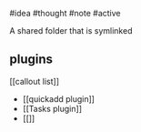 #idea #thought #note #active 

A shared folder that is symlinked

## plugins
 [[callout list]]
- [[quickadd plugin]]
- [[Tasks plugin]]
- [[]]